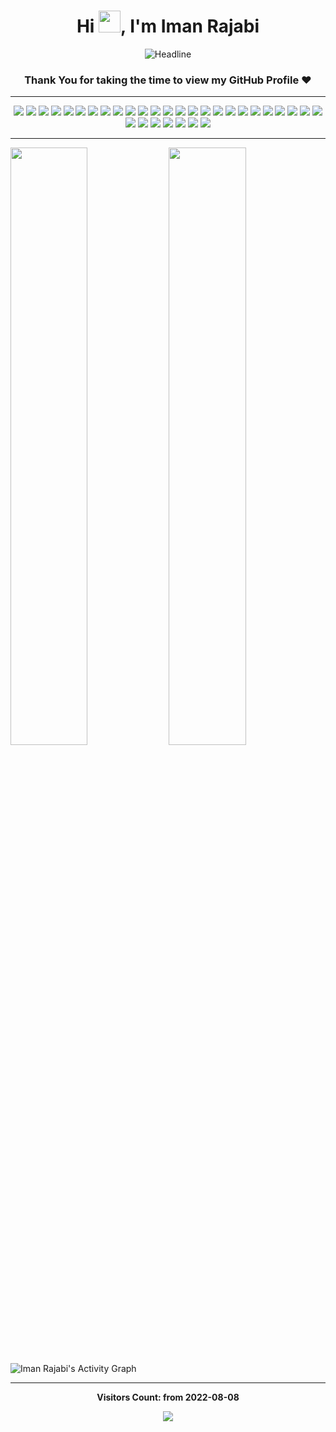 <h1 align="center">
    <b>Hi <img src="https://media.giphy.com/media/hvRJCLFzcasrR4ia7z/giphy.gif" width="35">, I'm Iman Rajabi</b>
</h1>

<div align=center>
    <img src="https://readme-typing-svg.herokuapp.com?color=d1a01f&size=32&center=true&vCenter=true&width=600&height=50&lines=DevOps+Engineer;Full-Stack+Developer;Problem+Solver;Open-Source+Enthusiast" alt="Headline" />
</div>


<div align="center"> 

### Thank You for taking the time to view my GitHub Profile :heart:

</div>

-----

<div align="center">
    <img src="https://img.shields.io/badge/-DevOps-00baba?style=for-the-badge&logo=dev.to&logoColor=00baba&labelColor=282828">
    <img src="https://img.shields.io/badge/-Kubernetes-326CE5?style=for-the-badge&logo=kubernetes&logoColor=326CE5&labelColor=282828">
    <img src="https://img.shields.io/badge/-Docker-2496ed?style=for-the-badge&logo=Docker&logoColor=2496ed&labelColor=282828">
    <img src="https://img.shields.io/badge/-Linux-FCC624?style=for-the-badge&logo=Linux&logoColor=FCC624&labelColor=282828">
    <img src="https://img.shields.io/badge/-GoLang-00ADD8?style=for-the-badge&logo=Go&logoColor=00ADD8&labelColor=282828">
    <img src="https://img.shields.io/badge/-Blockchain-e38215?style=for-the-badge&logo=bitcoin&logoColor=e38215&labelColor=282828">
    <img src="https://img.shields.io/badge/-Web3.js-F16822?style=for-the-badge&logo=Web3.js&logoColor=F16822&labelColor=282828">
    <img src="https://img.shields.io/badge/-PHP-777BB4?style=for-the-badge&logo=PHP&logoColor=777BB4&labelColor=282828">
    <img src="https://img.shields.io/badge/-Laravel-FF2D20?style=for-the-badge&logo=Laravel&logoColor=FF2D20&labelColor=282828">
    <img src="https://img.shields.io/badge/-LUMEN-E74430?style=for-the-badge&logo=lumen&logoColor=E74430&labelColor=282828">
    <img src="https://img.shields.io/badge/-JavaScript-F7DF1E?style=for-the-badge&logo=JavaScript&logoColor=F7DF1E&labelColor=282828">
    <img src="https://img.shields.io/badge/-Node.Js-339933?style=for-the-badge&logo=node.js&logoColor=339933&labelColor=282828">
    <img src="https://img.shields.io/badge/-Nest.JS-E0234E?style=for-the-badge&logo=NestJS&logoColor=E0234E&labelColor=282828">
    <img src="https://img.shields.io/badge/-React.JS-61DAFB?style=for-the-badge&logo=React&logoColor=61DAFB&labelColor=282828">
    <img src="https://img.shields.io/badge/-Vue.JS-4FC08D?style=for-the-badge&logo=Vue.JS&logoColor=4FC08D&labelColor=282828">
    <img src="https://img.shields.io/badge/-Nuxt.JS-00DC82?style=for-the-badge&logo=Nuxt.JS&logoColor=00DC82&labelColor=282828">
    <img src="https://img.shields.io/badge/-MySQL-4479A1?style=for-the-badge&logo=MySQL&logoColor=4479A1&labelColor=282828">
    <img src="https://img.shields.io/badge/-MongoDB-47A248?style=for-the-badge&logo=MongoDB&logoColor=47A248&labelColor=282828">
    <img src="https://img.shields.io/badge/-PostgreSQL-4169E1?style=for-the-badge&logo=PostgreSQL&logoColor=4169E1&labelColor=282828">
    <img src="https://img.shields.io/badge/-Redis-DC382D?style=for-the-badge&logo=Redis&logoColor=DC382D&labelColor=282828">
    <img src="https://img.shields.io/badge/-ApacheKafka-231F20?style=for-the-badge&logo=apachekafka&logoColor=fff&labelColor=282828">
    <img src="https://img.shields.io/badge/-RabbitMQ-ff6600?style=for-the-badge&logo=RabbitMQ&logoColor=ff6600&labelColor=282828">
    <img src="https://img.shields.io/badge/-Swift-F05138?style=for-the-badge&logo=Swift&logoColor=F05138&labelColor=282828">
    <img src="https://img.shields.io/badge/-Elasticsearch-005571?style=for-the-badge&logo=Elasticsearch&logoColor=005571&labelColor=282828">
    <img src="https://img.shields.io/badge/-Ansible-EE0000?style=for-the-badge&logo=Ansible&logoColor=EE0000&labelColor=282828">
    <img src="https://img.shields.io/badge/-Grafana-F46800?style=for-the-badge&logo=Grafana&logoColor=F46800&labelColor=282828">
    <img src="https://img.shields.io/badge/-Prometheus-E6522C?style=for-the-badge&logo=Prometheus&logoColor=E6522C&labelColor=282828">
    <img src="https://img.shields.io/badge/-Tailwindcss-06B6D4?style=for-the-badge&logo=tailwindcss&logoColor=06B6D4&labelColor=282828">
    <img src="https://img.shields.io/badge/-CSS-1572B6?style=for-the-badge&logo=css3&logoColor=1572B6&labelColor=282828">
    <img src="https://img.shields.io/badge/-HTML-E34F26?style=for-the-badge&logo=html5&logoColor=E34F26&labelColor=282828">
    <img src="https://img.shields.io/badge/-Git-F05032?style=for-the-badge&logo=Git&logoColor=F05032&labelColor=282828">
    <img src="https://img.shields.io/badge/-Trello-0052CC?style=for-the-badge&logo=Trello&logoColor=0052CC&labelColor=282828">
</div>


------

<p>
    <img width="49.5%" src="https://github-readme-stats.vercel.app/api?username=ImanRJB&show_icons=true&theme=gruvbox&hide_border=true" />
    <img width="49.5%" src="https://github-readme-streak-stats.herokuapp.com/?user=ImanRJB&theme=gruvbox&hide_border=true" />
</p>

![Iman Rajabi's Activity Graph](https://activity-graph.herokuapp.com/graph?username=ImanRJB&custom_title=Iman%20Rajabi's%20Contribution%20Graph&theme=gruvbox&bg_color=282828&hide_border=true&line=d1a01f&point=c58545)

------

<div align="center">

<b>Visitors Count: from 2022-08-08</b>

<p align="center">
    <img align="center" src="https://profile-counter.glitch.me/{ImanRJB}/count.svg" />
</p>

</div>
